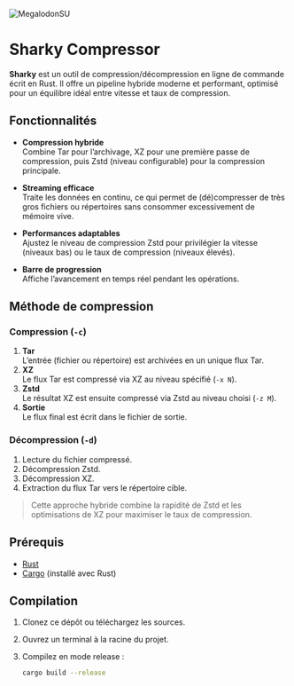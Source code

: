 
![MegalodonSU](https://github.com/user-attachments/assets/924cacb4-1d32-4720-8820-ae93659f3b28)


# Sharky Compressor

**Sharky** est un outil de compression/décompression en ligne de commande écrit en Rust. Il offre un pipeline hybride moderne et performant, optimisé pour un équilibre idéal entre vitesse et taux de compression.

## Fonctionnalités

- **Compression hybride**  
  Combine Tar pour l’archivage, XZ pour une première passe de compression, puis Zstd (niveau configurable) pour la compression principale.

- **Streaming efficace**  
  Traite les données en continu, ce qui permet de (dé)compresser de très gros fichiers ou répertoires sans consommer excessivement de mémoire vive.

- **Performances adaptables**  
  Ajustez le niveau de compression Zstd pour privilégier la vitesse (niveaux bas) ou le taux de compression (niveaux élevés).

- **Barre de progression**  
  Affiche l’avancement en temps réel pendant les opérations.

## Méthode de compression

### Compression (`-c`)

1. **Tar**  
   L’entrée (fichier ou répertoire) est archivées en un unique flux Tar.  
2. **XZ**  
   Le flux Tar est compressé via XZ au niveau spécifié (`-x N`).  
3. **Zstd**  
   Le résultat XZ est ensuite compressé via Zstd au niveau choisi (`-z M`).  
4. **Sortie**  
   Le flux final est écrit dans le fichier de sortie.

### Décompression (`-d`)

1. Lecture du fichier compressé.  
2. Décompression Zstd.  
3. Décompression XZ.  
4. Extraction du flux Tar vers le répertoire cible.

> Cette approche hybride combine la rapidité de Zstd et les optimisations de XZ pour maximiser le taux de compression.

## Prérequis

- [Rust](https://www.rust-lang.org/)  
- [Cargo](https://doc.rust-lang.org/cargo/) (installé avec Rust)

## Compilation

1. Clonez ce dépôt ou téléchargez les sources.  
2. Ouvrez un terminal à la racine du projet.  
3. Compilez en mode release :

   ```bash
   cargo build --release
